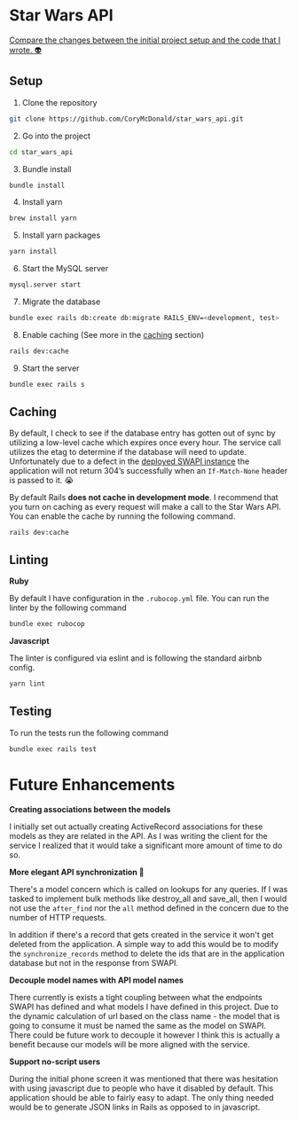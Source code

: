 # Star Wars API

[Compare the changes between the initial project setup and the code that I wrote. :alien:](https://github.com/CoryMcDonald/star_wars_api/compare/to-compare...master)

## Setup

1. Clone the repository
```sh
git clone https://github.com/CoryMcDonald/star_wars_api.git
```

2. Go into the project
```sh
cd star_wars_api
```

3. Bundle install
```sh
bundle install
```

4. Install yarn
```sh
brew install yarn
```

5. Install yarn packages
```sh
yarn install
```

6. Start the MySQL server
```sh
mysql.server start
```

7. Migrate the database
```sh
bundle exec rails db:create db:migrate RAILS_ENV=<development, test>
```

8. Enable caching (See more in the [caching](#Caching) section)
```sh
rails dev:cache
```

9. Start the server
```sh
bundle exec rails s
```


## Caching
By default, I check to see if the database entry has gotten out of sync by utilizing a low-level cache which expires once every hour. The service call utilizes the etag to determine if the database will need to update. Unfortunately due to a defect in the [deployed SWAPI instance](https://github.com/phalt/swapi/issues/92) the application will not return 304’s successfully when an `If-Match-None` header is passed to it. :sob:

By default Rails **does not cache in development mode**. I recommend that you turn on caching as every request will make a call to the Star Wars API. You can enable the cache by running the following command.

`rails dev:cache`

## Linting

**Ruby**

By default I have configuration in the `.rubocop.yml` file. You can run the linter by the following command
```sh
bundle exec rubocop
```
**Javascript**

The linter is configured via eslint and is following the standard airbnb config.

```sh
yarn lint
```

## Testing

To run the tests run the following command
```sh
bundle exec rails test
```

# Future Enhancements

**Creating associations between the models**

I initially set out actually creating ActiveRecord associations for these models as they are related in the API. As I was writing the client for the service I realized that it would take a significant more amount of time to do so.

**More elegant API synchronization :repeat:**

There's a model concern which is called on lookups for any queries. If I was tasked to implement bulk methods like destroy_all and save_all, then I would not use the `after_find` nor the `all` method defined in the concern due to the number of HTTP requests.

In addition if there's a record that gets created in the service it won't get deleted from the application. A simple way to add this would be to modify the `synchronize_records` method to delete the ids that are in the application database but not in the response from SWAPI.

**Decouple model names with API model names**

There currently is exists a tight coupling between what the endpoints SWAPI has defined and what models I have defined in this project. Due to the dynamic calculation of url based on the class name - the model that is going to consume it must be named the same as the model on SWAPI. There could be future work to decouple it however I think this is actually a benefit because our models will be more aligned with the service.

**Support no-script users**

During the initial phone screen it was mentioned that there was hesitation with using javascript due to people who have it disabled by default. This application should be able to fairly easy to adapt. The only thing needed would be to generate JSON links in Rails as opposed to in javascript.
